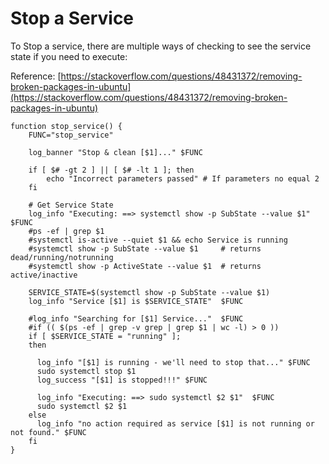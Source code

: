 # Stop a Service



To Stop a service, there are multiple ways of checking to see the service state if you need to execute:



Reference: [https://stackoverflow.com/questions/48431372/removing-broken-packages-in-ubuntu](https://stackoverflow.com/questions/48431372/removing-broken-packages-in-ubuntu)

```
function stop_service() {
    FUNC="stop_service"

    log_banner "Stop & clean [$1]..." $FUNC

    if [ $# -gt 2 ] || [ $# -lt 1 ]; then
        echo "Incorrect parameters passed" # If parameters no equal 2
    fi

    # Get Service State
    log_info "Executing: ==> systemctl show -p SubState --value $1"  $FUNC
    #ps -ef | grep $1
    #systemctl is-active --quiet $1 && echo Service is running
    #systemctl show -p SubState --value $1     # returns dead/running/notrunning
    #systemctl show -p ActiveState --value $1  # returns active/inactive
    
    SERVICE_STATE=$(systemctl show -p SubState --value $1)
    log_info "Service [$1] is $SERVICE_STATE"  $FUNC
    
    #log_info "Searching for [$1] Service..."  $FUNC
    #if (( $(ps -ef | grep -v grep | grep $1 | wc -l) > 0 ))
    if [ $SERVICE_STATE = "running" ];
    then
      
      log_info "[$1] is running - we'll need to stop that..." $FUNC
      sudo systemctl stop $1
      log_success "[$1] is stopped!!!" $FUNC

      log_info "Executing: ==> sudo systemctl $2 $1"  $FUNC
      sudo systemctl $2 $1
    else
      log_info "no action required as service [$1] is not running or not found." $FUNC
    fi 
}




```
